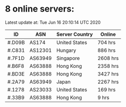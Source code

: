# 8 online servers:

Latest update at: Tue Jun 16 20:10:14 UTC 2020

| ID | ASN | Server Country | Online |
| -- | --- | -------------- | ------ |
| #.D09B | AS174 | United States | 704 hrs |
| #.C831 | AS12301 | Hungary | 886 hrs |
| #.7F1D | AS63949 | Singapore | 2608 hrs |
| #.B6F8 | AS63888 | Hong Kong | 2358 hrs |
| #.BD3E | AS63888 | Hong Kong | 3427 hrs |
| #.2A79 | AS63949 | Japan | 2267 hrs |
| #.1278 | AS23033 | United States | 169 hrs |
| #.33B9 | AS63888 | Hong Kong | 9 hrs |

